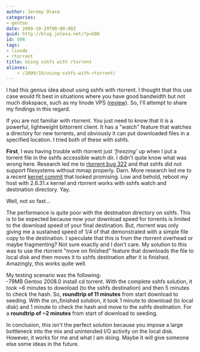 ```yaml
---
author: Jeremy Olexa
categories:
- gentoo
date: 2009-10-29T00:00:00Z
guid: http://blog.jolexa.net/?p=506
id: 506
tags:
- linode
- rtorrent
title: Using sshfs with rtorrent
aliases:
    - /2009/10/using-sshfs-with-rtorrent/
---
```


I had this genius idea about using sshfs with rtorrent. I thought that this use case would fit best in situations where you have good bandwidth but not much diskspace, such as my linode VPS ([review][1]). So, I'll attempt to share my findings in this regard.

If you are not familiar with rtorrent. You just need to know that it is a powerful, lightweight bittorrent client. It has a "watch" feature that watches a directory for new torrents, and obviously it can put downloaded files in a specified location. I tried both of these with sshfs.

**First**, I was having trouble with rtorrent just *&#8216;freezing'* up when I put a torrent file in the sshfs accessible watch dir. I didn't quite know what was wrong here. Research led me to [rtorrent bug 322][2] and that sshfs did not support filesystems without mmap properly. Darn. More research led me to a recent [kernel commit][3] that looked promising. Low and behold, reboot my host with 2.6.31.x kernel and rtorrent works with sshfs watch and destination directory. Yay.

Well, not so fast...

The performance is quite poor with the destination directory on sshfs. This is to be expected because now your download speed for torrents is limited to the download speed of your final destination. But, rtorrent was only giving me a sustained speed of 1/4 of that demonstrated with a simple file copy to the destination. I speculate that this is from the rtorrent overhead or maybe fragmenting? Not sure exactly and I don't care. My solution to this was to use the rtorrent "move on finished" feature that downloads the file to local disk and then moves it to sshfs destination after it is finished. Amazingly, this works quite well.

My testing scenario was the following:  
-79MB Gentoo 2008.0 install cd torrent. With the complete sshfs solution, it took ~6 minutes to download (to the sshfs destination) and then 5 minutes to check the hash. So, **roundtrip of 11 minutes** from start download to seeding. With the on_finished solution, it took 1 minute to download (to local disk) and 1 minute to check the hash and move to the sshfs destination. For a **roundtrip of ~2 minutes** from start of download to seeding.

In conclusion, this isn't the perfect solution because you impose a large bottleneck into the mix and unintended I/O activity on the local disk. However, it works for me and what I am doing. Maybe it will give someone else some ideas in the future.

 [1]: http://blog.jolexa.net/2009/05/13/in-depth-linode-vps-review/
 [2]: http://libtorrent.rakshasa.no/ticket/322
 [3]: http://git.kernel.org/?p=linux/kernel/git/torvalds/linux-2.6.git;a=commit;h=9eead2a8115d2a6aecf267c292f751f7761fa5f8
